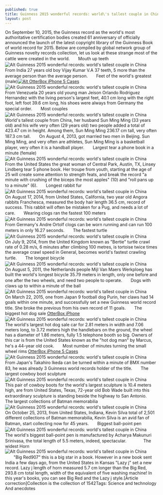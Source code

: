 ```yaml
---
published: true
title: Guinness 2015 wonderful records: world\'s tallest couple in China
layout: post
---
```

On September 10, 2015, the Guinness record as the world\'s most authoritative certification bodies created 61 anniversary of officially announced the launch of the latest copyright library of the Guinness Book of world record for 2015. Below are compiled by global network group of Guinness novelty records collection, let us look at these strange most of the cattle were created in the world.　　Mouth up teeth![Alt Guinness 2015 wonderful records: world\'s tallest couple in China](https://c2.staticflickr.com/2/1496/26166219286_d277bdeb64_z.jpg)　　From India 27 years old boy Vijay Kumar V.A 37 teeth, 5 more than the average person than the average person.　　Feet of the world\'s greatest (male)[![Alt OtterBox iPhone 5 Cases](http://www.awacase.com/images/large/iphone5/otterbox_defender_ip920_lrg.jpg)](http://www.awacase.com/otterbox-defender-iphone-5-case-john-deere-p-2638.html)![Alt Guinness 2015 wonderful records: world\'s tallest couple in China](https://c2.staticflickr.com/2/1552/25919299310_11ce462a67_z.jpg)　　From Venezuela 20 years old young man Jeison Orlando Rodriguez Hernandez with the living person\'s largest feet, 40.1 cm long with the right foot, left foot 39.6 cm long, his shoes were always from Germany the special order.　　Most couples![Alt Guinness 2015 wonderful records: world\'s tallest couple in China](https://c2.staticflickr.com/2/1624/25589505893_1dff56bd6e_b.jpg)　　World\'s tallest couple from China, her husband Sun Ming Ming (33 years old) and his wife very often (29 years old) two people added a total of 423.47 cm in height. Among them, Sun Ming Ming 236.17 cm tall, very often 187.3 cm tall.　　On August 4, 2013, got married two men in Beijing. Sun Ming Ming, and very often are athletes, Sun Ming Ming is a basketball player, very often it is a handball player.　　Largest tear a phone book in a minute (female)![Alt Guinness 2015 wonderful records: world\'s tallest couple in China](https://c2.staticflickr.com/2/1650/26099723092_10768ab2a1_z.jpg)　　From the United States the great woman of Central Park, Austin, TX, Linsey Lindberg tear 5 phone book. Her troupe from youth, starting at the age of 25 will create some attention to strength feats, and break the record \"a minute with crushing of the biceps the most apples\" (10) and \"roll pans up to a minute\" (6).　　Longest rabbit fur![Alt Guinness 2015 wonderful records: world\'s tallest couple in China](https://c2.staticflickr.com/2/1595/25589520793_741d1eb289_z.jpg)　　On August 17, 2014, from United States, California, two year old Angora rabbits Franchesca, measured the body hair length 36.5 cm, record of success. This rabbit will often be mistaken for a Pug, and needs a lot of care.　　Wearing clogs ran the fastest 100 meters![Alt Guinness 2015 wonderful records: world\'s tallest couple in China](https://c2.staticflickr.com/2/1499/25587428314_7ab9b279bd_z.jpg)　　From Germany\'s Andre Ortolf clogs can be worn running and can run 100 meters in only 16.27 seconds.　　The fastest turtle![Alt Guinness 2015 wonderful records: world\'s tallest couple in China](https://c2.staticflickr.com/2/1702/26166265706_1ebebb4286_z.jpg)　　On July 9, 2014, from the United Kingdom known as \"Bertie\" turtle crawl rate of 0.28 m/s, 6 minutes after climbing 100 metres, is tortoise twice times the average crawl speed in General, becomes world\'s fastest crawling turtle.　　The longest bicycle　![Alt Guinness 2015 wonderful records: world\'s tallest couple in China](https://c2.staticflickr.com/2/1574/25587442774_9c2a398623_z.jpg)　　On August 5, 2011, the Netherlands people Mijl Van Maers Werkploeg has built the world\'s longest bicycle 35.79 meters in length, only one before and one after the two wheels, and need two people to operate.　　Dogs with claws up to within a minute of the ball![Alt Guinness 2015 wonderful records: world\'s tallest couple in China](https://c2.staticflickr.com/2/1500/25589549753_9d515e48f1_z.jpg)　　On March 22, 2015, one from Japan 9 football dog Purin, her claws had 14 goals within one minute, and successfully set a new Guinness world record title. She broke the previous from his own record of 11 goals.　　The biggest hot dog sale [OtterBox iPhone](https://casesite.wordpress.com/2016/03/18/oppo-r9-spring-fashion-show/)![Alt Guinness 2015 wonderful records: world\'s tallest couple in China](https://c2.staticflickr.com/2/1495/26099766412_da8e79e704_z.jpg)　　The world\'s largest hot dog sale car for 2.81 meters in width and 7.06 meters long, to 3.72 meters high the handlebars on the ground, the wheel has a diameter of 1.86 meters, fully 1.5 telephone booth so big. Owners of this car is from the United States known as the \"hot dog man\" by Marcus, he\'s a 44-year old cook.　　Most number of minutes turning the small wheel rims [OtterBox iPhone 5 Cases](http://www.awacase.com/otterbox-defender-iphone-5-case-john-deere-p-2638.html)![Alt Guinness 2015 wonderful records: world\'s tallest couple in China](https://c2.staticflickr.com/2/1461/26099774902_4e1449bae3_z.jpg)　　From Japan\'s Takahiro Ikeda can be turned within a minute of BMX number 83, he was already 3 Guinness world records holder of the title.　　The largest cowboy boot sculpture![Alt Guinness 2015 wonderful records: world\'s tallest couple in China](https://c2.staticflickr.com/2/1550/25919374580_7e1e2087fd_z.jpg)　　This pair of cowboy boots for the world\'s largest sculpture is 10.4 meters high, are from United States, Texas, 72-year old Bob Wade built into this extraordinary sculpture is standing beside the highway to San Antonio.　　The largest collections of Batman memorabilia![Alt Guinness 2015 wonderful records: world\'s tallest couple in China](https://c2.staticflickr.com/2/1449/25919383610_720a140e39_z.jpg)　　On October 25, 2013, from United States, Indiana, Kevin Silva total of 2,501 different collections of Batman memorabilia, Kevin Silva is an avid fan of Batman, start collecting now for 45 years.　　Biggest ball-point pen![Alt Guinness 2015 wonderful records: world\'s tallest couple in China](https://c2.staticflickr.com/2/1616/25587490494_c231146227_z.jpg)　　The world\'s biggest ball-point pen is manufactured by Acharya Makunuri Srinivasa, the total length of 5.5 meters, indeed, spectacular.　　　　The widest Horn![Alt Guinness 2015 wonderful records: world\'s tallest couple in China](https://c2.staticflickr.com/2/1613/26125937611_8556e14b5f_z.jpg)　　\"Big Red907\" this is a big star in a book. However in a new book sent India a few days ago, from the United States in Kansas \"Lazy j\" set a new record. Lazy j length of horn measured 5.7 cm longer than the Big Red, 293.8 cm total length, width of the equivalent of five washing machine! In this year\'s books, you can see Big Red and the Lazy j style.[Article correction]Collection is the collection of 1542Tags: Science and technology And anecdotes